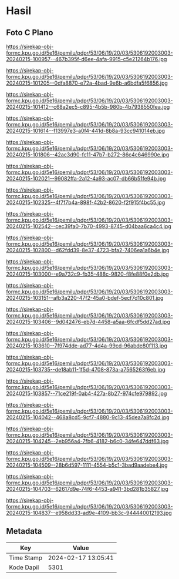 # Hasil

## Foto C Plano

https://sirekap-obj-formc.kpu.go.id/5e16/pemilu/pdpr/53/06/19/20/03/5306192003003-20240215-100957--467b395f-d6ee-4afa-9915-c5e21264b176.jpg

https://sirekap-obj-formc.kpu.go.id/5e16/pemilu/pdpr/53/06/19/20/03/5306192003003-20240215-101205--0dfa8870-e72a-4bad-9e6b-a6bdfa5f6856.jpg

https://sirekap-obj-formc.kpu.go.id/5e16/pemilu/pdpr/53/06/19/20/03/5306192003003-20240215-101412--c68a2ec5-c895-4b5b-980b-4b7938550fea.jpg

https://sirekap-obj-formc.kpu.go.id/5e16/pemilu/pdpr/53/06/19/20/03/5306192003003-20240215-101614--f13997e3-a0f4-441d-8b8a-93cc941014eb.jpg

https://sirekap-obj-formc.kpu.go.id/5e16/pemilu/pdpr/53/06/19/20/03/5306192003003-20240215-101806--42ac3d90-fc11-47b7-b272-86c4c646990e.jpg

https://sirekap-obj-formc.kpu.go.id/5e16/pemilu/pdpr/53/06/19/20/03/5306192003003-20240215-102021--99082ffa-2a12-4a93-ac07-db66b51fe94b.jpg

https://sirekap-obj-formc.kpu.go.id/5e16/pemilu/pdpr/53/06/19/20/03/5306192003003-20240215-102325--4f7f7b4a-898f-42b2-8620-f2f915f4bc55.jpg

https://sirekap-obj-formc.kpu.go.id/5e16/pemilu/pdpr/53/06/19/20/03/5306192003003-20240215-102542--cec39fa0-7b70-4993-8745-d04baa6ca4c4.jpg

https://sirekap-obj-formc.kpu.go.id/5e16/pemilu/pdpr/53/06/19/20/03/5306192003003-20240215-102800--d62fdd39-8e37-4723-bfa2-7406ea1a6b4e.jpg

https://sirekap-obj-formc.kpu.go.id/5e16/pemilu/pdpr/53/06/19/20/03/5306192003003-20240215-103000--e9a732c9-fb35-488c-9820-f8fe88f0e2db.jpg

https://sirekap-obj-formc.kpu.go.id/5e16/pemilu/pdpr/53/06/19/20/03/5306192003003-20240215-103151--afb3a220-47f2-45a0-bdef-5ecf7d10c801.jpg

https://sirekap-obj-formc.kpu.go.id/5e16/pemilu/pdpr/53/06/19/20/03/5306192003003-20240215-103406--9d042476-eb7d-4458-a5aa-6fcdf5dd27ad.jpg

https://sirekap-obj-formc.kpu.go.id/5e16/pemilu/pdpr/53/06/19/20/03/5306192003003-20240215-103610--7f974dde-ad77-4d4a-99cd-96abde80f113.jpg

https://sirekap-obj-formc.kpu.go.id/5e16/pemilu/pdpr/53/06/19/20/03/5306192003003-20240215-103735--de18ab11-1f5d-4708-873a-a7565263f6eb.jpg

https://sirekap-obj-formc.kpu.go.id/5e16/pemilu/pdpr/53/06/19/20/03/5306192003003-20240215-103857--71ce219f-0ab4-427a-8b27-974cfe979892.jpg

https://sirekap-obj-formc.kpu.go.id/5e16/pemilu/pdpr/53/06/19/20/03/5306192003003-20240215-104042--468a8cd5-9cf7-4880-9c13-45dea7a8fc2d.jpg

https://sirekap-obj-formc.kpu.go.id/5e16/pemilu/pdpr/53/06/19/20/03/5306192003003-20240215-104245--2eb956a4-7fb6-4182-b6c0-34fe647ddf63.jpg

https://sirekap-obj-formc.kpu.go.id/5e16/pemilu/pdpr/53/06/19/20/03/5306192003003-20240215-104509--28b6d597-1111-4554-b5c1-3bad9aadebe4.jpg

https://sirekap-obj-formc.kpu.go.id/5e16/pemilu/pdpr/53/06/19/20/03/5306192003003-20240215-104703--62617d9e-74f6-4453-a941-3bd281b35827.jpg

https://sirekap-obj-formc.kpu.go.id/5e16/pemilu/pdpr/53/06/19/20/03/5306192003003-20240215-104837--e958dd33-ad9e-4109-bb3c-944440012193.jpg


## Metadata

| Key        | Value               |
| ---------- | ------------------- |
| Time Stamp | 2024-02-17 13:05:41 |
| Kode Dapil | 5301                |



